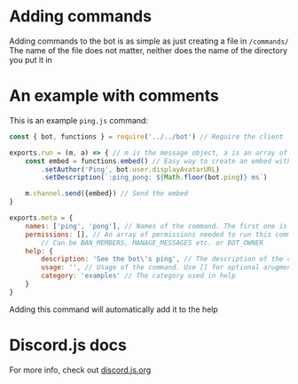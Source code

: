 # Adding commands
Adding commands to the bot is as simple as just creating a file in `/commands/`
The name of the file does not matter, neither does the name of the directory you put it in

# An example with comments
This is an example `ping.js` command:
```js
const { bot, functions } = require('../../bot') // Require the client

exports.run = (m, a) => { // m is the message object, a is an array of arguments.
    const embed = functions.embed() // Easy way to create an embed with the default color
        .setAuthor('Ping', bot.user.displayAvatarURL)
        .setDescription(`:ping_pong: ${Math.floor(bot.ping)} ms`)

    m.channel.send({embed}) // Send the embed
}

exports.meta = {
    names: ['ping', 'pong'], // Names of the command. The first one is considered to be the main name
    permissions: [], // An array of permissions needed to run this command
        // Can be BAN_MEMBERS, MANAGE_MESSAGES etc. or BOT_OWNER
    help: {
        description: 'See the bot\'s ping', // The description of the command used in help
        usage: '', // Usage of the command. Use [] for optional arugments: !ping [@member]
        category: 'examples' // The category used in help
    }
}
```

Adding this command will automatically add it to the help

# Discord.js docs
For more info, check out [discord.js.org](https://discord.js.org/#/)